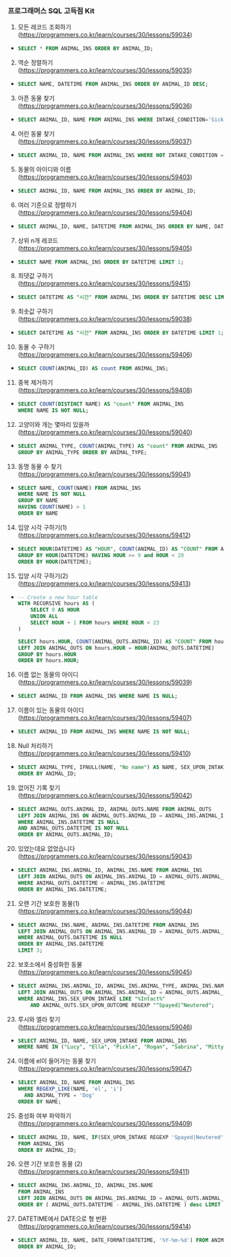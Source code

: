 ### 프로그래머스 SQL 고득점 Kit

1) 모든 레코드 조회하기 (https://programmers.co.kr/learn/courses/30/lessons/59034)

- ```sql
  SELECT * FROM ANIMAL_INS ORDER BY ANIMAL_ID;

2) 역순 정렬하기 (https://programmers.co.kr/learn/courses/30/lessons/59035)

- ```sql
  SELECT NAME, DATETIME FROM ANIMAL_INS ORDER BY ANIMAL_ID DESC;

3) 아픈 동물 찾기 (https://programmers.co.kr/learn/courses/30/lessons/59036)

- ```sql
  SELECT ANIMAL_ID, NAME FROM ANIMAL_INS WHERE INTAKE_CONDITION='Sick' ORDER BY ANIMAL_ID;

4) 어린 동물 찾기 (https://programmers.co.kr/learn/courses/30/lessons/59037)

- ```sql
  SELECT ANIMAL_ID, NAME FROM ANIMAL_INS WHERE NOT INTAKE_CONDITION = 'Aged' ORDER BY ANIMAL_ID;
  ```

5) 동물의 아이디와 이름 (https://programmers.co.kr/learn/courses/30/lessons/59403)

- ```sql
  SELECT ANIMAL_ID, NAME FROM ANIMAL_INS ORDER BY ANIMAL_ID;
  ```

6) 여러 기준으로 정렬하기 (https://programmers.co.kr/learn/courses/30/lessons/59404)

- ```sql
  SELECT ANIMAL_ID, NAME, DATETIME FROM ANIMAL_INS ORDER BY NAME, DATETIME DESC;
  ```

7) 상위 n개 레코드 (https://programmers.co.kr/learn/courses/30/lessons/59405)

- ```sql
  SELECT NAME FROM ANIMAL_INS ORDER BY DATETIME LIMIT 1;
  ```

8) 최댓값 구하기 (https://programmers.co.kr/learn/courses/30/lessons/59415)

- ```sql
  SELECT DATETIME AS "시간" FROM ANIMAL_INS ORDER BY DATETIME DESC LIMIT 1;
  ```

9) 최솟값 구하기 (https://programmers.co.kr/learn/courses/30/lessons/59038)

- ```sql
  SELECT DATETIME AS "시간" FROM ANIMAL_INS ORDER BY DATETIME LIMIT 1;
  ```

10) 동물 수 구하기 (https://programmers.co.kr/learn/courses/30/lessons/59406)

- ```sql
  SELECT COUNT(ANIMAL_ID) AS count FROM ANIMAL_INS;
  ```

11) 중복 제거하기 (https://programmers.co.kr/learn/courses/30/lessons/59408)

- ```sql
  SELECT COUNT(DISTINCT NAME) AS "count" FROM ANIMAL_INS 
  WHERE NAME IS NOT NULL;
  ```

12) 고양이와 개는 몇마리 있을까 (https://programmers.co.kr/learn/courses/30/lessons/59040)

- ```sql
  SELECT ANIMAL_TYPE, COUNT(ANIMAL_TYPE) AS "count" FROM ANIMAL_INS
  GROUP BY ANIMAL_TYPE ORDER BY ANIMAL_TYPE;
  ```

13) 동명 동물 수 찾기 (https://programmers.co.kr/learn/courses/30/lessons/59041)

- ```sql
  SELECT NAME, COUNT(NAME) FROM ANIMAL_INS
  WHERE NAME IS NOT NULL
  GROUP BY NAME
  HAVING COUNT(NAME) > 1
  ORDER BY NAME
  ```

14) 입양 시각 구하기(1) (https://programmers.co.kr/learn/courses/30/lessons/59412)

- ```sql
  SELECT HOUR(DATETIME) AS "HOUR", COUNT(ANIMAL_ID) AS "COUNT" FROM ANIMAL_OUTS 
  GROUP BY HOUR(DATETIME) HAVING HOUR >= 9 and HOUR < 20
  ORDER BY HOUR(DATETIME);
  ```

15) 입양 시각 구하기(2) (https://programmers.co.kr/learn/courses/30/lessons/59413)

- ```sql
  -- Create a new hour table
  WITH RECURSIVE hours AS (
      SELECT 0 AS HOUR
      UNION ALL
      SELECT HOUR + 1 FROM hours WHERE HOUR < 23
  )
  
  SELECT hours.HOUR, COUNT(ANIMAL_OUTS.ANIMAL_ID) AS "COUNT" FROM hours
  LEFT JOIN ANIMAL_OUTS ON hours.HOUR = HOUR(ANIMAL_OUTS.DATETIME)
  GROUP BY hours.HOUR
  ORDER BY hours.HOUR;
  ```

16) 이름 없는 동물의 아이디 (https://programmers.co.kr/learn/courses/30/lessons/59039)

- ```sql
  SELECT ANIMAL_ID FROM ANIMAL_INS WHERE NAME IS NULL;
  ```

17) 이름이 있는 동물의 아이디 (https://programmers.co.kr/learn/courses/30/lessons/59407)

- ```sql
  SELECT ANIMAL_ID FROM ANIMAL_INS WHERE NAME IS NOT NULL;
  ```

18) Null 처리하기 (https://programmers.co.kr/learn/courses/30/lessons/59410)

- ```sql
  SELECT ANIMAL_TYPE, IFNULL(NAME, "No name") AS NAME, SEX_UPON_INTAKE FROM ANIMAL_INS
  ORDER BY ANIMAL_ID;
  ```

19) 없어진 기록 찾기 (https://programmers.co.kr/learn/courses/30/lessons/59042)

- ```sql
  SELECT ANIMAL_OUTS.ANIMAL_ID, ANIMAL_OUTS.NAME FROM ANIMAL_OUTS
  LEFT JOIN ANIMAL_INS ON ANIMAL_OUTS.ANIMAL_ID = ANIMAL_INS.ANIMAL_ID
  WHERE ANIMAL_INS.DATETIME IS NULL 
  AND ANIMAL_OUTS.DATETIME IS NOT NULL
  ORDER BY ANIMAL_OUTS.ANIMAL_ID;
  ```

20) 있었는데요 없었습니다 (https://programmers.co.kr/learn/courses/30/lessons/59043)

- ```sql
  SELECT ANIMAL_INS.ANIMAL_ID, ANIMAL_INS.NAME FROM ANIMAL_INS 
  LEFT JOIN ANIMAL_OUTS ON ANIMAL_INS.ANIMAL_ID = ANIMAL_OUTS.ANIMAL_ID
  WHERE ANIMAL_OUTS.DATETIME < ANIMAL_INS.DATETIME
  ORDER BY ANIMAL_INS.DATETIME;
  ```

21) 오랜 기간 보호한 동물(1) (https://programmers.co.kr/learn/courses/30/lessons/59044)

- ```sql
  SELECT ANIMAL_INS.NAME, ANIMAL_INS.DATETIME FROM ANIMAL_INS
  LEFT JOIN ANIMAL_OUTS ON ANIMAL_INS.ANIMAL_ID = ANIMAL_OUTS.ANIMAL_ID
  WHERE ANIMAL_OUTS.DATETIME IS NULL
  ORDER BY ANIMAL_INS.DATETIME
  LIMIT 3;
  ```

22) 보호소에서 중성화한 동물 (https://programmers.co.kr/learn/courses/30/lessons/59045)

- ```sql
  SELECT ANIMAL_INS.ANIMAL_ID, ANIMAL_INS.ANIMAL_TYPE, ANIMAL_INS.NAME FROM ANIMAL_INS
  LEFT JOIN ANIMAL_OUTS ON ANIMAL_INS.ANIMAL_ID = ANIMAL_OUTS.ANIMAL_ID
  WHERE ANIMAL_INS.SEX_UPON_INTAKE LIKE "%Intact%"
      AND ANIMAL_OUTS.SEX_UPON_OUTCOME REGEXP "^Spayed|^Neutered";
  ```

23) 루시와 엘라 찾기 (https://programmers.co.kr/learn/courses/30/lessons/59046)

- ```sql
  SELECT ANIMAL_ID, NAME, SEX_UPON_INTAKE FROM ANIMAL_INS
  WHERE NAME IN ("Lucy", "Ella", "Pickle", "Rogan", "Sabrina", "Mitty");
  ```

24) 이름에 el이 들어가는 동물 찾기 (https://programmers.co.kr/learn/courses/30/lessons/59047)

- ```sql
  SELECT ANIMAL_ID, NAME FROM ANIMAL_INS
  WHERE REGEXP_LIKE(NAME, 'el', 'i')
  	AND ANIMAL_TYPE = 'Dog'
  ORDER BY NAME;
  ```

25) 중성화 여부 파악하기 (https://programmers.co.kr/learn/courses/30/lessons/59409)

- ```sql
  SELECT ANIMAL_ID, NAME, IF(SEX_UPON_INTAKE REGEXP 'Spayed|Neutered', 'O', 'X') AS "중성화"
  FROM ANIMAL_INS
  ORDER BY ANIMAL_ID;
  ```

26) 오랜 기간 보호한 동물 (2) (https://programmers.co.kr/learn/courses/30/lessons/59411)

- ```sql
  SELECT ANIMAL_INS.ANIMAL_ID, ANIMAL_INS.NAME
  FROM ANIMAL_INS 
  LEFT JOIN ANIMAL_OUTS ON ANIMAL_INS.ANIMAL_ID = ANIMAL_OUTS.ANIMAL_ID
  ORDER BY ( ANIMAL_OUTS.DATETIME - ANIMAL_INS.DATETIME ) desc LIMIT 2;
  ```

27) DATETIME에서 DATE으로 형 번환 (https://programmers.co.kr/learn/courses/30/lessons/59414)

- ```sql
  SELECT ANIMAL_ID, NAME, DATE_FORMAT(DATETIME, '%Y-%m-%d') FROM ANIMAL_INS
  ORDER BY ANIMAL_ID;
  ```